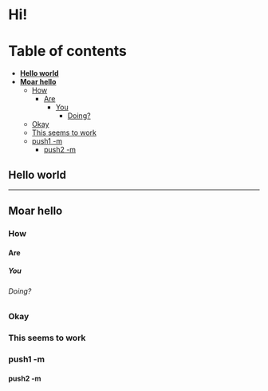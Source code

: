 # Hi!

# Table of contents

<!--- TABLE_OF_CONTENTS -->

* [**Hello world**](#hello-world)
* [**Moar hello**](#moar-hello)
    * [How](#how)
        * [Are](#are)
            * [You](#you)
                * [Doing?](#doing?)
    * [Okay](#okay)
    * [This seems to work](#this-seems-to-work)
    * [push1 -m](#push1--m)
        * [push2 -m](#push2--m)

<!--- /TABLE_OF_CONTENTS -->

<!--- CONTENT -->

## Hello world

---

## Moar hello
### How
#### Are
##### You
###### Doing?
### Okay
### This seems to work
### push1 -m
#### push2 -m

<!--- /CONTENT -->

<!--- MA_PROCESSED -->